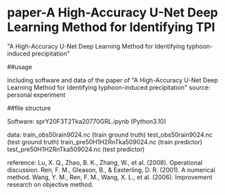 # paper-A High-Accuracy U-Net Deep Learning Method for Identifying TPI
"A High-Accuracy U-Net Deep Learning Method for Identifying typhoon-induced precipitation"

##usage

Including software and data of the paper of "A High-Accuracy U-Net Deep Learning Method for Identifying typhoon-induced precipitation"
source: personal experiment

##file structure

Software: 
   sprY20F3T2Tka20770GRL.ipynb (Python3.10)

data:
   train_obs50rain9024.nc (train ground truth)
   test_obs50rain9024.nc (test ground truth)
   train_pre50H1H2RnTka509024.nc (train predictor)
   test_pre50H1H2RnTka509024.nc (test predictor)

reference:
   Lu, X. Q., Zhao, B. K., Zhang, W., et al. (2008). Operational discussion.
   Ren, F. M., Gleason, B., & Easterling, D. R. (2001). A numerical method.
   Wang, Y. M., Ren, F. M., Wang, X. L., et al. (2006). Improvement research on objective method.

